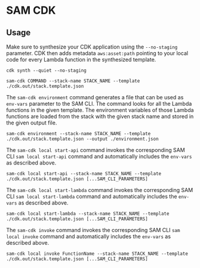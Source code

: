 # SAM CDK

## Usage

Make sure to synthesize your CDK application using the `--no-staging` parameter. CDK then adds metadata `aws:asset:path` pointing to your local code for every Lambda function in the synthesized template.

```shell
cdk synth --quiet --no-staging
```

```shell
sam-cdk COMMAND --stack-name STACK_NAME --template ./cdk.out/stack.template.json
```

The `sam-cdk environment` command generates a file that can be used as `env-vars` parameter to the SAM CLI. The command looks for all the Lambda functions in the given template. The environment variables of those Lambda functions are loaded from the stack with the given stack name and stored in the given output file.

```shell
sam-cdk environment --stack-name STACK_NAME --template ./cdk.out/stack.template.json --output ./environment.json
```

The `sam-cdk local start-api` command invokes the corresponding SAM CLI `sam local start-api` command and automatically includes the `env-vars` as described above.

```shell
sam-cdk local start-api --stack-name STACK_NAME --template ./cdk.out/stack.template.json [...SAM_CLI_PARAMETERS]
```

The `sam-cdk local start-lambda` command invokes the corresponding SAM CLI `sam local start-lambda` command and automatically includes the `env-vars` as described above.

```shell
sam-cdk local start-lambda --stack-name STACK_NAME --template ./cdk.out/stack.template.json [...SAM_CLI_PARAMETERS]
```

The `sam-cdk invoke` command invokes the corresponding SAM CLI `sam local invoke` command and automatically includes the `env-vars` as described above.

```shell
sam-cdk local invoke FunctionName --stack-name STACK_NAME --template ./cdk.out/stack.template.json [...SAM_CLI_PARAMETERS]
```

